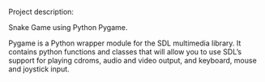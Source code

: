 Project description:

Snake Game using Python Pygame.

Pygame is a Python wrapper module for the SDL multimedia library.
It contains python functions and classes that will allow you to use SDL’s support for playing 
cdroms, audio and video output, and keyboard, mouse and joystick input.
